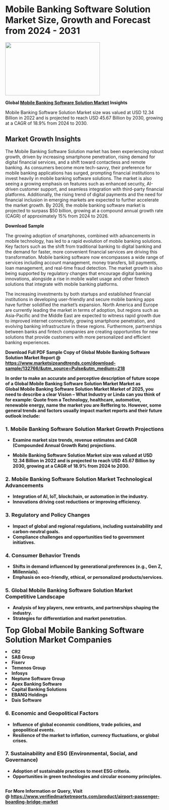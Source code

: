 <H1>Mobile Banking Software Solution Market Size, Growth and Forecast from 2024 - 2031</H1><img class="aligncenter size-medium wp-image-584254" src="https://thirdeyenews.in/wp-content/uploads/2024/09/Global-Market-Research-300x168.jpeg" alt="" width="300" height="168" /><p><strong>Global&nbsp;<a href="https://www.marketsizeandtrends.com/download-sample/132766/&amp;utm_source=Pulse&amp;utm_medium=218">Mobile Banking Software Solution Market</a> Insights</strong></p><p>Mobile Banking Software Solution Market size was valued at USD 12.34 Billion in 2022 and is projected to reach USD 45.67 Billion by 2030, growing at a CAGR of 18.9% from 2024 to 2030.</p><p><h2>Market Growth Insights</h2> <p>The Mobile Banking Software Solution market has been experiencing robust growth, driven by increasing smartphone penetration, rising demand for digital financial services, and a shift toward contactless and remote banking. As consumers become more tech-savvy, their preference for mobile banking applications has surged, prompting financial institutions to invest heavily in mobile banking software solutions. The market is also seeing a growing emphasis on features such as enhanced security, AI-driven customer support, and seamless integration with third-party financial platforms. Additionally, the rising trend of digital payments and the need for financial inclusion in emerging markets are expected to further accelerate the market growth. By 2026, the mobile banking software market is projected to surpass $50 billion, growing at a compound annual growth rate (CAGR) of approximately 15% from 2024 to 2026.</p> <p><strong>Download Sample</strong></p> <p>The growing adoption of smartphones, combined with advancements in mobile technology, has led to a rapid evolution of mobile banking solutions. Key factors such as the shift from traditional banking to digital banking and the demand for faster, more convenient financial services are driving this transformation. Mobile banking software now encompasses a wide range of services including account management, money transfers, bill payments, loan management, and real-time fraud detection. The market growth is also being supported by regulatory changes that encourage digital banking innovations, alongside a rise in mobile wallet usage and other fintech solutions that integrate with mobile banking platforms.</p> <p>The increasing investments by both startups and established financial institutions in developing user-friendly and secure mobile banking apps have further solidified the market’s expansion. North America and Europe are currently leading the market in terms of adoption, but regions such as Asia-Pacific and the Middle East are expected to witness rapid growth due to improved internet connectivity, growing smartphone penetration, and evolving banking infrastructure in these regions. Furthermore, partnerships between banks and fintech companies are creating opportunities for new solutions that provide customers with more personalized and efficient banking experiences.</p> <p><strong></p><p><span class=""><strong>Download Full PDF Sample Copy of Global Mobile Banking Software Solution Market Report</strong> @ <a href="https://www.marketsizeandtrends.com/download-sample/132766/&amp;utm_source=Pulse&amp;utm_medium=218" target="_blank">https://www.marketsizeandtrends.com/download-sample/132766/&amp;utm_source=Pulse&amp;utm_medium=218</a></span></p><p>In order to make an accurate and perceptive description of future scope of a Global&nbsp;Mobile Banking Software Solution Market Market as Global&nbsp;Mobile Banking Software Solution Market Market of 2025, you need to describe a clear Vision &ndash; What Industry or Linda can you think of for example: Quote from a Technology, healthcare, automotive, renewable energy, name the market you are Reffering to. However, some general trends and factors usually impact market reports and their future outlook include:</p><h3>1.&nbsp;<strong>Mobile Banking Software Solution Market Growth Projections</strong></h3><ul><li>Examine market size trends, revenue estimates and CAGR (Compounded Annual Growth Rate) projections.</li><li><p>Mobile Banking Software Solution Market size was valued at USD 12.34 Billion in 2022 and is projected to reach USD 45.67 Billion by 2030, growing at a CAGR of 18.9% from 2024 to 2030.</p></li></ul><h3>2.&nbsp;<strong>Mobile Banking Software Solution Market Technological Advancements</strong></h3><ul><li>Integration of AI, IoT, blockchain, or automation in the industry.</li><li>Innovations driving cost reductions or improving efficiency.</li></ul><h3>3.&nbsp;<strong>Regulatory and Policy Changes</strong></h3><ul><li>Impact of global and regional regulations, including sustainability and carbon-neutral goals.</li><li>Compliance challenges and opportunities tied to government initiatives.</li></ul><h3>4.&nbsp;<strong>Consumer Behavior Trends</strong></h3><ul><li>Shifts in demand influenced by generational preferences (e.g., Gen Z, Millennials).</li><li>Emphasis on eco-friendly, ethical, or personalized products/services.</li></ul><h3>5.&nbsp;<strong>Global Mobile Banking Software Solution Market Competitive Landscape</strong></h3><ul><li>Analysis of key players, new entrants, and partnerships shaping the industry.</li><li>Strategies for differentiation and market penetration.</li></ul><p data-pm-slice="1 1 []"><span style="color: inherit; font-family: inherit; font-size: 25px;">Top Global Mobile Banking Software Solution Market Companies</span></p><div class="" data-test-id=""><p><li>CR2</li><li> SAB Group</li><li> Fiserv</li><li> Temenos Group</li><li> Infosys</li><li> Neptune Software Group</li><li> Apex Banking Software</li><li> Capital Banking Solutions</li><li> EBANQ Holdings</li><li> Dais Software</li></p></div><h3>6.&nbsp;<strong>Economic and Geopolitical Factors</strong></h3><ul><li>Influence of global economic conditions, trade policies, and geopolitical events.</li><li>Resilience of the market to inflation, currency fluctuations, or global crises.</li></ul><h3>7.&nbsp;<strong>Sustainability and ESG (Environmental, Social, and Governance)</strong></h3><ul><li>Adoption of sustainable practices to meet ESG criteria.</li><li>Opportunities in green technologies and circular economy principles.</li></ul><h2><strong style="font-size: 14px;">For More Information or Query, Visit @&nbsp;</strong><a style="background-color: #ffffff; font-size: 14px;" href="https://www.marketsizeandtrends.com/report/mobile-banking-software-solution-market/" target="_blank">https://www.verifiedmarketreports.com/product/airport-passenger-boarding-bridge-market</a></h2>
